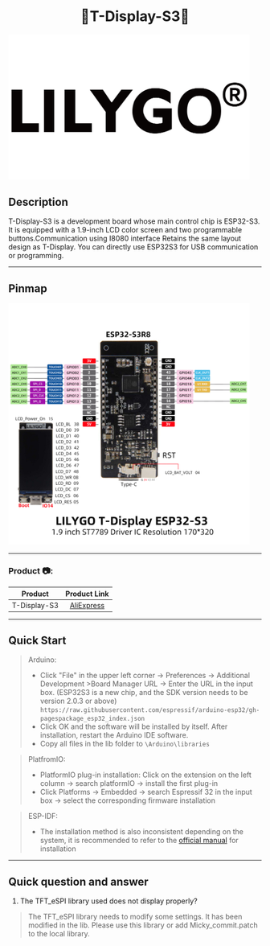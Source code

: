 <h1 align = "center"> 🌟T-Display-S3🌟</h1>

<img  width="480" src=image/logo.png>

## Description

T-Display-S3 is a development board whose main control chip is ESP32-S3. It is equipped with a 1.9-inch LCD color screen and two programmable buttons.Communication using I8080 interface Retains the same layout design as T-Display. You can directly use ESP32S3 for USB communication or programming.

***
## Pinmap

<img  width="480" src=image/T-DISPLAY-S3.jpg>

***
<h3 align = "left">Product 📷:</h3>

|  Product |  Product Link |
| :--------: | :---------: |
| T-Display-S3 |  [AliExpress]()   |


***
## Quick Start

> Arduino:
>- Click "File" in the upper left corner -> Preferences -> Additional Development >Board Manager URL -> Enter the URL in the input box.
(ESP32S3 is a new chip, and the SDK version needs to be version 2.0.3 or above)
> `https://raw.githubusercontent.com/espressif/arduino-esp32/gh-pagespackage_esp32_index.json`
>-  Click OK and the software will be installed by itself. After installation, restart the Arduino IDE software.
>- Copy all files in the lib folder to `\Arduino\libraries`

> PlatfromIO:
> - PlatformIO plug-in installation: Click on the extension on the left column -> search platformIO -> install the first plug-in
> - Click Platforms -> Embedded -> search Espressif 32 in the input box -> select the corresponding firmware installation

> ESP-IDF:
> - The installation method is also inconsistent depending on the system, it is recommended to refer to the [official manual](https://docs.espressif.com/projects/esp-idf/en/latest/esp32/get-started/index.html) for installation


***
## Quick question and answer
1. The TFT_eSPI library used does not display properly?
> The TFT_eSPI library needs to modify some settings. It has been modified in the lib. Please use this library or add Micky_commit.patch to the local library.

